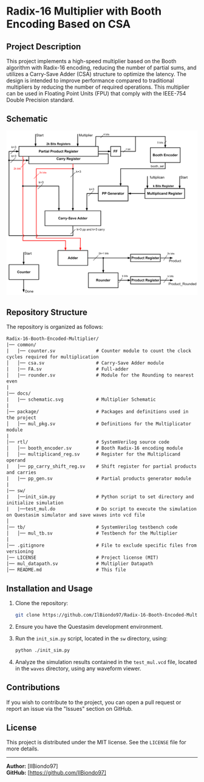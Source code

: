 # Radix-16 Multiplier with Booth Encoding Based on CSA

## Project Description

This project implements a high-speed multiplier based on the Booth algorithm with Radix-16 encoding, reducing the number of partial sums, and utilizes a Carry-Save Adder (CSA) structure to optimize the latency. The design is intended to improve performance compared to traditional multipliers by reducing the number of required operations. This multiplier can be used in Floating Point Units (FPU) that comply with the IEEE-754 Double Precision standard.

## Schematic

![Multiplier Schematic](/docs/schematic.svg)

## Repository Structure

The repository is organized as follows:

```
Radix-16-Booth-Encoded-Multiplier/
|── common/
|   |── counter.sv               # Counter module to count the clock cycles required for multiplication 
│   │── csa.sv                   # Carry-Save Adder module
|   |── FA.sv                    # Full-adder
│   |── rounder.sv               # Module for the Rounding to nearest even
|
|── docs/
|   |── schematic.svg            # Multiplier Schematic
|
│── package/                     # Packages and definitions used in the project
│   │── mul_pkg.sv               # Definitions for the Multiplicator module
|      
│── rtl/                         # SystemVerilog source code
│   │── booth_encoder.sv         # Booth Radix-16 encoding module
│   │── multiplicand_reg.sv      # Register for the Multiplicand operand
|   |── pp_carry_shift_reg.sv    # Shift register for partial products and carries
|   |── pp_gen.sv                # Partial products generator module
|
|── sw/
|   |──init_sim.py               # Python script to set directory and initialize simulation
|   |──test_mul.do               # Do script to execute the simulation on Questasim simulator and save waves into vcd file
│
│── tb/                          # SystemVerilog testbench code
│   │── mul_tb.sv                # Testbench for the Multiplier
|
│── .gitignore                   # File to exclude specific files from versioning
│── LICENSE                      # Project license (MIT)
|── mul_datapath.sv              # Multiplier Datapath
│── README.md                    # This file
```

## Installation and Usage

1. Clone the repository:

   ```sh
   git clone https://github.com/IlBiondo97/Radix-16-Booth-Encoded-Multiplier.git
   ```

2. Ensure you have the Questasim development environment.
3. Run the `init_sim.py` script, located in the `sw` directory, using:

   ```sh
   python ./init_sim.py
   ```

4. Analyze the simulation results contained in the `test_mul.vcd` file, located in the `waves` directory, using any waveform viewer.

## Contributions

If you wish to contribute to the project, you can open a pull request or report an issue via the "Issues" section on GitHub.

## License

This project is distributed under the MIT license. See the `LICENSE` file for more details.

---

**Author:** [IlBiondo97]  
**GitHub:** [https://github.com/IlBiondo97]

